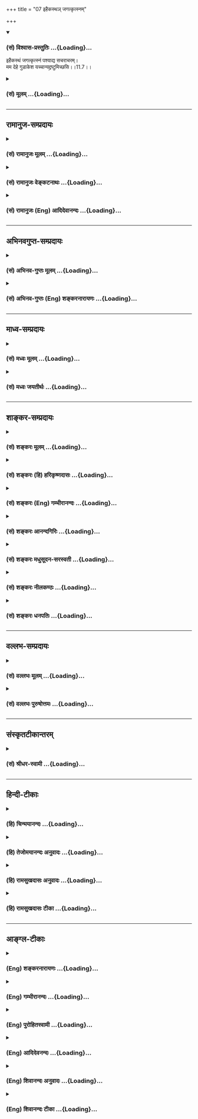+++
title = "07 इहैकस्थञ् जगत्कृत्स्नम्"

+++
<div class="js_include" newlevelforh1="3" title="(सं) विश्वास-प्रस्तुतिः" unfilled url="/purANam_vaiShNavam/mahAbhAratam/06-bhIShma-parva/03-bhagavad-gItA-parva/saMskRtam/vishvAsa-prastutiH/11_vishva-rUpa-darshana/07_ihaikastha~n_jaga.md">
<details open><summary><h3>(सं) विश्वास-प्रस्तुतिः ...{Loading}...</h3></summary>

इहैकस्थं जगत्कृत्स्नं पश्याद्य सचराचरम्।  
मम देहे गुडाकेश यच्चान्यद्द्रष्टुमिच्छसि।।11.7।।
</details>
</div>
<div class="js_include collapsed" newlevelforh1="3" title="(सं) मूलम्" unfilled url="/purANam_vaiShNavam/mahAbhAratam/06-bhIShma-parva/03-bhagavad-gItA-parva/saMskRtam/mUlam/11_vishva-rUpa-darshana/07_ihaikastha~n_jaga.md">
<details><summary><h3>(सं) मूलम् ...{Loading}...</h3></summary>

इहैकस्थं जगत्कृत्स्नं पश्याद्य सचराचरम्।  
मम देहे गुडाकेश यच्चान्यद्द्रष्टुमिच्छसि।।11.7।।
</details>
</div>


_________________
## रामानुज-सम्प्रदायः
<div class="js_include collapsed" newlevelforh1="3" title="(सं) रामानुजः मूलम्" unfilled url="/purANam_vaiShNavam/mahAbhAratam/06-bhIShma-parva/03-bhagavad-gItA-parva/saMskRtam/rAmAnujaH/mUlam/11_vishva-rUpa-darshana/07_ihaikastha~n_jaga.md">
<details><summary><h3>(सं) रामानुजः मूलम् ...{Loading}...</h3></summary>

।।11.7।।**इह माम** एकस्मिन् **देहे** तत्र अपि **एकस्थम्** एकदेशस्थं
**सचराचरं कृत्स्नं जगत् पश्य। यत् च अन्यद् द्रष्टुम् इच्छसि** तद् अपि
एकदेहैकदेशे एव पश्य।

</details>
</div>
<div class="js_include collapsed" newlevelforh1="3" title="(सं) रामानुजः वेङ्कटनाथः" unfilled url="/purANam_vaiShNavam/mahAbhAratam/06-bhIShma-parva/03-bhagavad-gItA-parva/saMskRtam/rAmAnujaH/venkaTanAthaH/11_vishva-rUpa-darshana/07_ihaikastha~n_jaga.md">
<details><summary><h3>(सं) रामानुजः वेङ्कटनाथः ...{Loading}...</h3></summary>

  
  
।।11.7।। इहदेहे इत्येकवचनान्तनिर्देशेनैव प्रदर्शयिष्यमाण एको देहो
विवक्षित इत्यभिप्रायेणाह -- इह ममैकस्मिन्देह इति। एकवचनेन
प्रदर्शयिष्यमाणविशेषनिर्देशेन च देहैकत्वस्याभिमतत्वादेकस्थपदेन तदेकदेशे
स्थितिर्विवक्षिता। एकस्यावयविनोऽवयवभूतमिति कैश्चिदुक्तं तु
भगवद्विग्रहस्य अप्राकृतत्वसमर्थनाच्च
निरस्तमित्यभिप्रायेणोक्तंतत्राप्येकस्थमेकदेशस्थमिति। यद्वा कृत्स्नस्य
एकस्थत्ववचनात्तदेकदेशस्थितिः फलिता। यच्चान्यद्द्रष्टुमिच्छसि इत्यनेन
पाण्डवधार्तराष्ट्रजयादिकमपि गर्भितम्। तत्रापि
समुच्चयसामर्थ्याद्देहैकदेशाश्रितत्वमाह -- तदपीति।  
  

</details>
</div>
<div class="js_include collapsed" newlevelforh1="3" title="(सं) रामानुजः (Eng) आदिदेवानन्दः" unfilled url="/purANam_vaiShNavam/mahAbhAratam/06-bhIShma-parva/03-bhagavad-gItA-parva/saMskRtam/rAmAnujaH/english/AdidevAnandaH/11_vishva-rUpa-darshana/07_ihaikastha~n_jaga.md">
<details><summary><h3>(सं) रामानुजः (Eng) आदिदेवानन्दः ...{Loading}...</h3></summary>

11.7 'Here', in this one body of Mine, and even there, gathered together
in a single spot, behold the universe with all mobile and immobile
entities. Whatever else you desire to see (i.e., Arjuna's chances of
victory), behold that also in one part of this single body.

</details>
</div>


_________________
## अभिनवगुप्त-सम्प्रदायः
<div class="js_include collapsed" newlevelforh1="3" title="(सं) अभिनव-गुप्तः मूलम्" unfilled url="/purANam_vaiShNavam/mahAbhAratam/06-bhIShma-parva/03-bhagavad-gItA-parva/saMskRtam/abhinava-guptaH/mUlam/11_vishva-rUpa-darshana/07_ihaikastha~n_jaga.md">
<details><summary><h3>(सं) अभिनव-गुप्तः मूलम् ...{Loading}...</h3></summary>

।।11.7।। No commentary.  
  

</details>
</div>
<div class="js_include collapsed" newlevelforh1="3" title="(सं) अभिनव-गुप्तः (Eng) शङ्करनारायणः" unfilled url="/purANam_vaiShNavam/mahAbhAratam/06-bhIShma-parva/03-bhagavad-gItA-parva/saMskRtam/abhinava-guptaH/english/shankaranArAyaNaH/11_vishva-rUpa-darshana/07_ihaikastha~n_jaga.md">
<details><summary><h3>(सं) अभिनव-गुप्तः (Eng) शङ्करनारायणः ...{Loading}...</h3></summary>

11.7 Sri Abhinavagupta did not comment upon this sloka.

</details>
</div>


_________________
## माध्व-सम्प्रदायः
<div class="js_include collapsed" newlevelforh1="3" title="(सं) मध्वः मूलम्" unfilled url="/purANam_vaiShNavam/mahAbhAratam/06-bhIShma-parva/03-bhagavad-gItA-parva/saMskRtam/madhvaH/mUlam/11_vishva-rUpa-darshana/07_ihaikastha~n_jaga.md">
<details><summary><h3>(सं) मध्वः मूलम् ...{Loading}...</h3></summary>

।।11.7।। Sri Madhvacharya did not comment on this sloka.,

</details>
</div>
<div class="js_include collapsed" newlevelforh1="3" title="(सं) मध्वः जयतीर्थः" unfilled url="/purANam_vaiShNavam/mahAbhAratam/06-bhIShma-parva/03-bhagavad-gItA-parva/saMskRtam/madhvaH/jayatIrthaH/11_vishva-rUpa-darshana/07_ihaikastha~n_jaga.md">
<details><summary><h3>(सं) मध्वः जयतीर्थः ...{Loading}...</h3></summary>

।।11.7।। Sri Jayatirtha did not comment on this sloka.  
  

</details>
</div>


_________________
## शाङ्कर-सम्प्रदायः
<div class="js_include collapsed" newlevelforh1="3" title="(सं) शङ्करः मूलम्" unfilled url="/purANam_vaiShNavam/mahAbhAratam/06-bhIShma-parva/03-bhagavad-gItA-parva/saMskRtam/shankaraH/mUlam/11_vishva-rUpa-darshana/07_ihaikastha~n_jaga.md">
<details><summary><h3>(सं) शङ्करः मूलम् ...{Loading}...</h3></summary>

।।11.7।। -- **इह एकस्थम्** एकस्मिन्नेव स्थितं **जगत् कृत्स्नं** समस्तं
**पश्य अद्य** इदानीं **सचराचरं** सह चरेण अचरेण च वर्तते **मम देहे**
**गुडाकेश।** **यच्च अन्यत्** जयपराजयादि; यत् शङ्कसे; यद्वा जयेम यदि वा
नो जयेयुः (गीता 2।6) इति यत् अवोचः; तदपि **द्रष्टुं** यदि
**इच्छसि**।। किन्तु --,

</details>
</div>
<div class="js_include collapsed" newlevelforh1="3" title="(सं) शङ्करः (हि) हरिकृष्णदासः" unfilled url="/purANam_vaiShNavam/mahAbhAratam/06-bhIShma-parva/03-bhagavad-gItA-parva/saMskRtam/shankaraH/hindI/harikRShNadAsaH/11_vishva-rUpa-darshana/07_ihaikastha~n_jaga.md">
<details><summary><h3>(सं) शङ्करः (हि) हरिकृष्णदासः ...{Loading}...</h3></summary>

।।11.7।। केवल इतना ही नहीं --, हे गुडाकेश अब तू मेरे इस शरीरमें एक ही
स्थानमें स्थित चराचरसहित सारे जगत्को देख ले। तथा और भी जो कुछ जयपराजय
आदि दृश्य जिसके लिये तू हम उनको जीतेंगे या वे हमको जीतेंगे इस प्रकार
शङ्का करता था; वह सब या अन्य जो कुछ यदि देखना चाहता हो तो देख ले।

</details>
</div>
<div class="js_include collapsed" newlevelforh1="3" title="(सं) शङ्करः (Eng) गम्भीरानन्दः" unfilled url="/purANam_vaiShNavam/mahAbhAratam/06-bhIShma-parva/03-bhagavad-gItA-parva/saMskRtam/shankaraH/english/gambhIrAnandaH/11_vishva-rUpa-darshana/07_ihaikastha~n_jaga.md">
<details><summary><h3>(सं) शङ्करः (Eng) गम्भीरानन्दः ...{Loading}...</h3></summary>

11.7 Pasya, see; adya, now; O Gudakesa, the krtsnam, entire; jagat,
Universe; sa-cara-acaram, existing together with the moving and the
non-moving; ekastham, concentrated at the same place; iha, here; mama
dehe, in My body; ca, as also; yat anyat, whatever else-even those
victory, defeat, etc. with regard to which you expressed doubt in,
'whether we shall win, or whether they shall coner us' (2.6); if
icchasi, you would like; drastum, to see them.

</details>
</div>
<div class="js_include collapsed" newlevelforh1="3" title="(सं) शङ्करः आनन्दगिरिः" unfilled url="/purANam_vaiShNavam/mahAbhAratam/06-bhIShma-parva/03-bhagavad-gItA-parva/saMskRtam/shankaraH/AnandagiriH/11_vishva-rUpa-darshana/07_ihaikastha~n_jaga.md">
<details><summary><h3>(सं) शङ्करः आनन्दगिरिः ...{Loading}...</h3></summary>

।।11.7।। न केवलमादित्यवस्वाद्येव मद्रूपं त्वया द्रष्टुं शक्यं किंतु
समस्तं जगदपि मद्देहस्थं द्रष्टुमर्हसीत्याह -- **नेत्यादिना।**
सप्तमीद्वयं मिथः संबध्यते। समासान्तर्गतापि सप्तमी तत्रैवान्विता।
यदीच्छसि तर्हीहैव पश्येति संबन्धः।

</details>
</div>
<div class="js_include collapsed" newlevelforh1="3" title="(सं) शङ्करः मधुसूदन-सरस्वती" unfilled url="/purANam_vaiShNavam/mahAbhAratam/06-bhIShma-parva/03-bhagavad-gItA-parva/saMskRtam/shankaraH/madhusUdana-sarasvatI/11_vishva-rUpa-darshana/07_ihaikastha~n_jaga.md">
<details><summary><h3>(सं) शङ्करः मधुसूदन-सरस्वती ...{Loading}...</h3></summary>

।।11.7।। न केवलमेतावदेव समस्तं जगदपि मद्देहस्थं द्रष्टुमर्हसीत्याह --
इहेति। इहास्मिन्मम देहे एकस्थं एकस्मिन्नेवावयवरूपेण स्थितं जगत् कृत्स्नं
समस्तं सचराचरं जङ्गमस्थावरसहितं तत्र तत्र परिभ्रमता वर्षकोटिसहस्रेणापि
द्रष्टुमशक्यं अद्याधुनैव पश्य। हे गुडाकेश; यच्चान्यज्जयपराजयादिकं
द्रष्टुमिच्छसि तदपि संदेहोच्छेदाय पश्य।

</details>
</div>
<div class="js_include collapsed" newlevelforh1="3" title="(सं) शङ्करः नीलकण्ठः" unfilled url="/purANam_vaiShNavam/mahAbhAratam/06-bhIShma-parva/03-bhagavad-gItA-parva/saMskRtam/shankaraH/nIlakaNThaH/11_vishva-rUpa-darshana/07_ihaikastha~n_jaga.md">
<details><summary><h3>(सं) शङ्करः नीलकण्ठः ...{Loading}...</h3></summary>

।।11.7।। हे गुडाकेश जितनिद्र; इह मम देहे एकस्थं एकस्मिन्नेवावयवे
नखाग्रमात्रे स्थितं कृत्स्नं वर्तमानं जगत्पश्य। यच्चान्यत् अतीतमनागतं
विप्रकृष्टं व्यवहितं स्थूलं सूक्ष्मं वा तत्सर्वमिह पश्य।

</details>
</div>
<div class="js_include collapsed" newlevelforh1="3" title="(सं) शङ्करः धनपतिः" unfilled url="/purANam_vaiShNavam/mahAbhAratam/06-bhIShma-parva/03-bhagavad-gItA-parva/saMskRtam/shankaraH/dhanapatiH/11_vishva-rUpa-darshana/07_ihaikastha~n_jaga.md">
<details><summary><h3>(सं) शङ्करः धनपतिः ...{Loading}...</h3></summary>

।।11.7।। न केवलमेतावदेवापितु इह मम देहे एकस्थं एकस्मिन्नवयवे स्थितं सर्वं
जगत्स्थावरजंगमसहितमद्येदानीं पश्य। यच्चान्यज्जयपराजयादि द्रष्टुमिच्छति
तदपि। यद्वा जयेम यदि वा नो जयेयुरिति संदेहापनुत्तये पश्य।
यच्चान्यज्जगदाश्रय भूतं कारणस्वरुपं जगतश्चावस्थाविशेषादिकं अतीतमनागतं
विप्रकृष्टं व्यवहितं स्थूलं सूक्ष्मं चेति आदिशब्दार्थः। हे गुडाकेशेति
संबोधयन् द्रष्टुं सावधानो भवेति सूचयति।

</details>
</div>


_________________
## वल्लभ-सम्प्रदायः
<div class="js_include collapsed" newlevelforh1="3" title="(सं) वल्लभः मूलम्" unfilled url="/purANam_vaiShNavam/mahAbhAratam/06-bhIShma-parva/03-bhagavad-gItA-parva/saMskRtam/vallabhaH/mUlam/11_vishva-rUpa-darshana/07_ihaikastha~n_jaga.md">
<details><summary><h3>(सं) वल्लभः मूलम् ...{Loading}...</h3></summary>

।।11.7।। किञ्चेहास्मिन्नक्षरस्वरूपे कृत्स्नं जगदेकस्थं
पश्येत्यनेनविष्टभ्याहमिदं कृत्स्नमेकांशेन स्थितो जगत् \[10।42\] इति
समर्थितम्। मम स्वरूपभूतेऽक्षरे देहे जगत्कृत्स्नमित्युक्त्वा
प्रत्यक्षजगद्दर्शनेनालीकत्वं च निरस्तम्। नहि तदो(दु) पदेष्टुर्भ्रमः
कदाचिद्वक्तुं शक्यते; आनर्थक्यप्रसङ्गात् अतएव व्यास आह -- नाभाव
उपलब्धेःवैधर्म्याच्च न स्वप्नादिवत् \[ब्र.सू.2।2।28;29\] इति। मम देहे इति
स्वदेहभूतस्य भूतस्य प्रपञ्चाश्रयत्वमुक्तं यच्चान्यद्द्रष्टुमिच्छसि
तत्सर्वं पश्य।

</details>
</div>
<div class="js_include collapsed" newlevelforh1="3" title="(सं) वल्लभः पुरुषोत्तमः" unfilled url="/purANam_vaiShNavam/mahAbhAratam/06-bhIShma-parva/03-bhagavad-gItA-parva/saMskRtam/vallabhaH/puruShottamaH/11_vishva-rUpa-darshana/07_ihaikastha~n_jaga.md">
<details><summary><h3>(सं) वल्लभः पुरुषोत्तमः ...{Loading}...</h3></summary>

  
  
।।11.7।। किञ्च -- इहेति। कोटिजन्मभिरपि सम्पूर्णं द्रष्टुमशक्यं कृत्स्नं
समस्तं जगत् विरुद्धत्वेन परिदृश्यमानमपि मम देहे एकस्थमेकत्र स्थितं
सचराचरं जडजीवसहितं इह अस्मिन्नेव जन्मनि। अद्य तत्कालमेव यच्च अन्यत्
सर्वेषां विभूतित्वेन कथं मारयामीति विचारेण मरणमारणादिरूपं यत्
द्रष्टुमिच्छसि तत्पश्य।  
  

</details>
</div>


_________________
## संस्कृतटीकान्तरम्
<div class="js_include collapsed" newlevelforh1="3" title="(सं) श्रीधर-स्वामी" unfilled url="/purANam_vaiShNavam/mahAbhAratam/06-bhIShma-parva/03-bhagavad-gItA-parva/saMskRtam/shrIdhara-svAmI/11_vishva-rUpa-darshana/07_ihaikastha~n_jaga.md">
<details><summary><h3>(सं) श्रीधर-स्वामी ...{Loading}...</h3></summary>

।।11.7।। किंच **-- इहेति।** तत्र तत्र परिभ्रमता वर्षकोटिभिरपि
द्रष्टुमशक्यं कृत्स्नमपि चराचरसहितं जगदिहास्मिन्मम देहेऽवयवरूपेणैकत्रैव
स्थितमद्याधुनैव पश्य। यच्चान्यज्जगदाश्रयभूतं कारणस्वरूपम्।
जगतश्चावस्थाविशेषादिकम्। जयपराजयादिकं च यदप्यन्यद्द्रष्टुमिच्छसि
तत्सर्वं पश्य।

</details>
</div>


_________________
## हिन्दी-टीकाः
<div class="js_include collapsed" newlevelforh1="3" title="(हि) चिन्मयानन्दः" unfilled url="/purANam_vaiShNavam/mahAbhAratam/06-bhIShma-parva/03-bhagavad-gItA-parva/hindI/chinmayAnandaH/11_vishva-rUpa-darshana/07_ihaikastha~n_jaga.md">
<details><summary><h3>(हि) चिन्मयानन्दः ...{Loading}...</h3></summary>

।।11.7।। प्रथम तो भगवान् उत्साही साधक के साहसी मन को इसके लिए प्रशिक्षित
करते हैं कि उसमें जानने की उत्सुकता रूपी अक्षय धन का विकास हो।
तत्पश्चात् उनका प्रयत्न है कि यह उत्सुकता तीव्र उत्कण्ठा या जिज्ञासा में
परिवर्तित हो जाये। इसके लिए ही वे विश्वरूप में दर्शनीय रूपों का उल्लेख
करते हैं। इस युक्ति से साधक का मन पूर्ण उत्कटता से एक ही स्थान पर
केन्द्रित हो जाता है। यही इस श्लोक का प्रयोजन है। ध्यानपूर्वक इस श्लोक
पर विचार करने से ज्ञात होगा कि यहाँ व्यासजी ने भक्तिशास्त्र में वर्णित
भक्ति की रूपरेखा दी है। इहैकस्थम् का अर्थ है यहाँ इसी एक स्थान पर। इन
शब्दों के द्वारा श्रीकृष्ण सम्पूर्ण चराचर (जड़ चेतन) जगत को अपने शरीर
में दर्शाते हैं। श्रीकृष्ण स्वयं ही इह शब्द को स्पष्ट करते हुए कहते हैं;
मेरे शरीर में। सम्पूर्ण चराचर सहित भौतिक जगत् को दबाकर श्रीकृष्ण की
देहाकृति में स्थित हुआ दिखलाना था। जैसा कि हम इस अध्याय की प्रस्तावना
में देख चुके हैं कि अर्जुन के मन से देश की कल्पना को सर्वथा मुक्त नहीं
किया गया था; किन्तु केवल भगवान् श्रीकृष्ण के परिच्छिन्न देह के तुल्य
समष्टि आकाश की कल्पना को उसके मन में शेष रखा था। इस मन के द्वारा जब
अर्जुन बाहर देखता है; तो उसे भगवान् के शरीर में ही सम्पूर्ण विश्व अपने
व्ाविध विस्तार को यथावत् रखते हुए लघु रूप में दिखाई देता है। यद्यपि चराचर
शब्द का अर्थ इतना व्यापक है कि उसके उल्लेख से सम्पूर्ण विश्व का निर्देश
हो जाता है; किन्तु फिर भी अर्जुन का उत्साह बढ़ाने के लिए वे कहते हैं; और
भी जो कुछ तुम देखना चाहते हो; उसे भी देखो। मानव के विशिष्ट स्वभाव के
अनुसार अर्जुन का मन अपनी तात्कालिक समस्याओं से चिन्तातुर था; अत
स्वाभाविक ही है कि उसकी उत्सुकता भविष्य की घटनाओं को जानने की थी।
प्रारम्भ मे उसका प्रयत्न समस्या के समाधान को देखने के लिए अधिक था और
अनेकता में व्याप्त एकत्व का साक्षात्कार करने के लिए कम। विभूतियोग के
अध्याय में एक परमात्मा को सब में दिखाया गया था; और यहाँ सब को एक
परमात्मा में दिखाया जानेवाला है

</details>
</div>
<div class="js_include collapsed" newlevelforh1="3" title="(हि) तेजोमयानन्दः अनुवादः" unfilled url="/purANam_vaiShNavam/mahAbhAratam/06-bhIShma-parva/03-bhagavad-gItA-parva/hindI/tejomayAnandaH/anuvAdaH/11_vishva-rUpa-darshana/07_ihaikastha~n_jaga.md">
<details><summary><h3>(हि) तेजोमयानन्दः अनुवादः ...{Loading}...</h3></summary>

।।11.7।। हे गुडाकेश ! आज (अब) इस मेरे शरीर में एक स्थान पर स्थित हुए
चराचर सहित सम्पूर्ण जगत् को देखो तथा और भी जो कुछ तुम देखना चाहते हो,
उसे भी देखो।।

</details>
</div>
<div class="js_include collapsed" newlevelforh1="3" title="(हि) रामसुखदासः अनुवादः" unfilled url="/purANam_vaiShNavam/mahAbhAratam/06-bhIShma-parva/03-bhagavad-gItA-parva/hindI/rAmasukhadAsaH/anuvAdaH/11_vishva-rUpa-darshana/07_ihaikastha~n_jaga.md">
<details><summary><h3>(हि) रामसुखदासः अनुवादः ...{Loading}...</h3></summary>

।।11.7।। हे नींदको जीतनेवाले अर्जुन! मेरे इस शरीरके एक देशमें चराचरसहित
सम्पूर्ण जगत् को अभी देख ले। इसके सिवाय तू और भी जो कुछ देखना चाहता है,
वह भी देख ले।

</details>
</div>
<div class="js_include collapsed" newlevelforh1="3" title="(हि) रामसुखदासः टीका" unfilled url="/purANam_vaiShNavam/mahAbhAratam/06-bhIShma-parva/03-bhagavad-gItA-parva/hindI/rAmasukhadAsaH/TIkA/11_vishva-rUpa-darshana/07_ihaikastha~n_jaga.md">
<details><summary><h3>(हि) रामसुखदासः टीका ...{Loading}...</h3></summary>

।।11.7।।***व्याख्या--*****गुडाकेश'--**निद्रापर अधिकार प्राप्त करनेसे
अर्जुनको 'गुडाकेश' कहते हैं। यहाँ यह सम्बोधन देनेका तात्पर्य है कि तू
निरालस्य होकर सावधानीसे मेरे विश्व-रूपको देख।

</details>
</div>


_________________
## आङ्ग्ल-टीकाः
<div class="js_include collapsed" newlevelforh1="3" title="(Eng) शङ्करनारायणः" unfilled url="/purANam_vaiShNavam/mahAbhAratam/06-bhIShma-parva/03-bhagavad-gItA-parva/english/shankaranArAyaNaH/11_vishva-rUpa-darshana/07_ihaikastha~n_jaga.md">
<details><summary><h3>(Eng) शङ्करनारायणः ...{Loading}...</h3></summary>

11.7. Now, behold the entire universe, including the moving and the
unmoving, and whatsoever else you desire to see-all established in one
here, in My body, O Gudakesa (Arjuna) !

</details>
</div>
<div class="js_include collapsed" newlevelforh1="3" title="(Eng) गम्भीरानन्दः" unfilled url="/purANam_vaiShNavam/mahAbhAratam/06-bhIShma-parva/03-bhagavad-gItA-parva/english/gambhIrAnandaH/11_vishva-rUpa-darshana/07_ihaikastha~n_jaga.md">
<details><summary><h3>(Eng) गम्भीरानन्दः ...{Loading}...</h3></summary>

11.7 See now, O gudakesa, O Gudakesa (Arjuna), the entire Universe
together with the moving and the non-moving, concentrated at the same
place here in My body, as also whatever else you would like to see.

</details>
</div>
<div class="js_include collapsed" newlevelforh1="3" title="(Eng) पुरोहितस्वामी" unfilled url="/purANam_vaiShNavam/mahAbhAratam/06-bhIShma-parva/03-bhagavad-gItA-parva/english/purohitasvAmI/11_vishva-rUpa-darshana/07_ihaikastha~n_jaga.md">
<details><summary><h3>(Eng) पुरोहितस्वामी ...{Loading}...</h3></summary>

11.7 Here in Me living as one, O Arjuna, behold the whole universe,
movable and immovable, and anything else that thou wouldst see!

</details>
</div>
<div class="js_include collapsed" newlevelforh1="3" title="(Eng) आदिदेवनन्दः" unfilled url="/purANam_vaiShNavam/mahAbhAratam/06-bhIShma-parva/03-bhagavad-gItA-parva/english/AdidevanandaH/11_vishva-rUpa-darshana/07_ihaikastha~n_jaga.md">
<details><summary><h3>(Eng) आदिदेवनन्दः ...{Loading}...</h3></summary>

11.7 Behold here, O Arjuna, the whole universe with its mobile and
immobile things centred in My body and whatever else you desire to see.

</details>
</div>
<div class="js_include collapsed" newlevelforh1="3" title="(Eng) शिवानन्दः अनुवादः" unfilled url="/purANam_vaiShNavam/mahAbhAratam/06-bhIShma-parva/03-bhagavad-gItA-parva/english/shivAnandaH/anuvAdaH/11_vishva-rUpa-darshana/07_ihaikastha~n_jaga.md">
<details><summary><h3>(Eng) शिवानन्दः अनुवादः ...{Loading}...</h3></summary>

11.7 Now behold, O Arjuna, in this, My body, the whole universe centred
in one including the moving and the unmoving and whatever else thou
desirest to see.

</details>
</div>
<div class="js_include collapsed" newlevelforh1="3" title="(Eng) शिवानन्दः टीका" unfilled url="/purANam_vaiShNavam/mahAbhAratam/06-bhIShma-parva/03-bhagavad-gItA-parva/english/shivAnandaH/TIkA/11_vishva-rUpa-darshana/07_ihaikastha~n_jaga.md">
<details><summary><h3>(Eng) शिवानन्दः टीका ...{Loading}...</h3></summary>

11.7 इह in this; एकस्थम् centred in one; जगत् the universe; कृत्स्नम्
whole; पश्य behold; अद्य now; सचराचरम् with the moving and the unmoving;
मम My; देहे in body; गुडाकेश O Gudakesa; यत् whatever; च and; अन्यत्
other; द्रष्टुम् to see; इच्छसि (thou) desirest.Commentary Anyat Other
whatever else. Your success or defeat in the war; about which you,have
entertained a doubt. (Cf.II.6)

</details>
</div>

